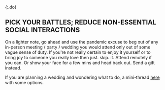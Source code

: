 {:.do}
## PICK YOUR BATTLES; REDUCE NON-ESSENTIAL SOCIAL INTERACTIONS

On a lighter note, go ahead and use the pandemic excuse to beg out of any in-person meeting / party / wedding you would attend only out of
some vague sense of duty. If you're not really certain to enjoy it yourself or to bring joy to someone you really love then just. skip. it.
Attend remotely if you can. Or show your face for a few mins and head back out. Send a gift instead.

If you are planning a wedding and wondering what to do, a mini-thread [here](https://twitter.com/figgyjam/status/1236997165626478593) with
some options.
